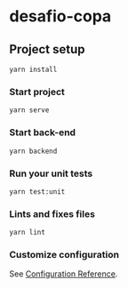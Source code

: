 # desafio-copa

## Project setup
```
yarn install
```

### Start project 
```
yarn serve
```

### Start back-end
```
yarn backend
```

### Run your unit tests
```
yarn test:unit
```

### Lints and fixes files
```
yarn lint
```

### Customize configuration
See [Configuration Reference](https://cli.vuejs.org/config/).
